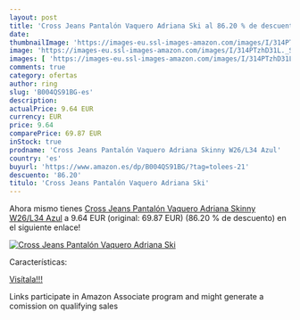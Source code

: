 ```yaml
---
layout: post
title: 'Cross Jeans Pantalón Vaquero Adriana Ski al 86.20 % de descuento'
date: 
thumbnailImage: 'https://images-eu.ssl-images-amazon.com/images/I/314PTzhD31L._SL200_.jpg'
image: 'https://images-eu.ssl-images-amazon.com/images/I/314PTzhD31L._SL200_.jpg'
images: [ 'https://images-eu.ssl-images-amazon.com/images/I/314PTzhD31L._SL200_.jpg' ]
comments: true
category: ofertas
author: ring
slug: 'B004QS91BG-es'
description:
actualPrice: 9.64 EUR
currency: EUR
price: 9.64
comparePrice: 69.87 EUR
inStock: true
prodname: 'Cross Jeans Pantalón Vaquero Adriana Skinny W26/L34 Azul'
country: 'es'
buyurl: 'https://www.amazon.es/dp/B004QS91BG/?tag=tolees-21'
descuento: '86.20'
titulo: 'Cross Jeans Pantalón Vaquero Adriana Ski'
---
```


Ahora mismo tienes [Cross Jeans Pantalón Vaquero Adriana Skinny W26/L34 Azul](https://www.amazon.es/dp/B004QS91BG/?tag=tolees-21) a 9.64 EUR (original: 69.87 EUR) (86.20 %  de descuento) en el siguiente enlace!

[![Cross Jeans Pantalón Vaquero Adriana Ski](https://images-eu.ssl-images-amazon.com/images/I/314PTzhD31L._SL200_.jpg)](https://www.amazon.es/dp/B004QS91BG/?tag=tolees-21)

Características:


[Visítala!!!](https://www.amazon.es/dp/B004QS91BG/?tag=tolees-21)

Links participate in Amazon Associate program and might generate a comission on qualifying sales
